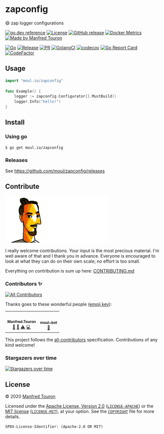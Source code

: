 # zapconfig

:smile: zap logger configurations

[![go.dev reference](https://img.shields.io/badge/go.dev-reference-007d9c?logo=go&logoColor=white)](https://pkg.go.dev/moul.io/zapconfig)
[![License](https://img.shields.io/badge/license-Apache--2.0%20%2F%20MIT-%2397ca00.svg)](https://github.com/moul/zapconfig/blob/master/COPYRIGHT)
[![GitHub release](https://img.shields.io/github/release/moul/zapconfig.svg)](https://github.com/moul/zapconfig/releases)
[![Docker Metrics](https://images.microbadger.com/badges/image/moul/zapconfig.svg)](https://microbadger.com/images/moul/zapconfig)
[![Made by Manfred Touron](https://img.shields.io/badge/made%20by-Manfred%20Touron-blue.svg?style=flat)](https://manfred.life/)

[![Go](https://github.com/moul/zapconfig/workflows/Go/badge.svg)](https://github.com/moul/zapconfig/actions?query=workflow%3AGo)
[![Release](https://github.com/moul/zapconfig/workflows/Release/badge.svg)](https://github.com/moul/zapconfig/actions?query=workflow%3ARelease)
[![PR](https://github.com/moul/zapconfig/workflows/PR/badge.svg)](https://github.com/moul/zapconfig/actions?query=workflow%3APR)
[![GolangCI](https://golangci.com/badges/github.com/moul/zapconfig.svg)](https://golangci.com/r/github.com/moul/zapconfig)
[![codecov](https://codecov.io/gh/moul/zapconfig/branch/master/graph/badge.svg)](https://codecov.io/gh/moul/zapconfig)
[![Go Report Card](https://goreportcard.com/badge/moul.io/zapconfig)](https://goreportcard.com/report/moul.io/zapconfig)
[![CodeFactor](https://www.codefactor.io/repository/github/moul/zapconfig/badge)](https://www.codefactor.io/repository/github/moul/zapconfig)


## Usage

[embedmd]:# (example_test.go /import\ / $)
```go
import "moul.io/zapconfig"

func Example() {
	logger := zapconfig.Configurator{}.MustBuild()
	logger.Info("hello!")
}
```

## Install

### Using go

```console
$ go get moul.io/zapconfig
```

### Releases

See https://github.com/moul/zapconfig/releases

## Contribute

![Contribute <3](https://raw.githubusercontent.com/moul/moul/master/contribute.gif)

I really welcome contributions. Your input is the most precious material. I'm well aware of that and I thank you in advance. Everyone is encouraged to look at what they can do on their own scale; no effort is too small.

Everything on contribution is sum up here: [CONTRIBUTING.md](./CONTRIBUTING.md)

### Contributors ✨

<!-- ALL-CONTRIBUTORS-BADGE:START - Do not remove or modify this section -->
[![All Contributors](https://img.shields.io/badge/all_contributors-2-orange.svg)](#contributors)
<!-- ALL-CONTRIBUTORS-BADGE:END -->

Thanks goes to these wonderful people ([emoji key](https://allcontributors.org/docs/en/emoji-key)):

<!-- ALL-CONTRIBUTORS-LIST:START - Do not remove or modify this section -->
<!-- prettier-ignore-start -->
<!-- markdownlint-disable -->
<table>
  <tr>
    <td align="center"><a href="http://manfred.life"><img src="https://avatars1.githubusercontent.com/u/94029?v=4" width="100px;" alt=""/><br /><sub><b>Manfred Touron</b></sub></a><br /><a href="#maintenance-moul" title="Maintenance">🚧</a> <a href="https://github.com/moul/zapconfig/commits?author=moul" title="Documentation">📖</a> <a href="https://github.com/moul/zapconfig/commits?author=moul" title="Tests">⚠️</a> <a href="https://github.com/moul/zapconfig/commits?author=moul" title="Code">💻</a></td>
    <td align="center"><a href="https://manfred.life/moul-bot"><img src="https://avatars1.githubusercontent.com/u/41326314?v=4" width="100px;" alt=""/><br /><sub><b>moul-bot</b></sub></a><br /><a href="#maintenance-moul-bot" title="Maintenance">🚧</a></td>
  </tr>
</table>

<!-- markdownlint-enable -->
<!-- prettier-ignore-end -->
<!-- ALL-CONTRIBUTORS-LIST:END -->

This project follows the [all-contributors](https://github.com/all-contributors/all-contributors) specification. Contributions of any kind welcome!

### Stargazers over time

[![Stargazers over time](https://starchart.cc/moul/zapconfig.svg)](https://starchart.cc/moul/zapconfig)

## License

© 2020 [Manfred Touron](https://manfred.life)

Licensed under the [Apache License, Version 2.0](https://www.apache.org/licenses/LICENSE-2.0) ([`LICENSE-APACHE`](LICENSE-APACHE)) or the [MIT license](https://opensource.org/licenses/MIT) ([`LICENSE-MIT`](LICENSE-MIT)), at your option. See the [`COPYRIGHT`](COPYRIGHT) file for more details.

`SPDX-License-Identifier: (Apache-2.0 OR MIT)`
